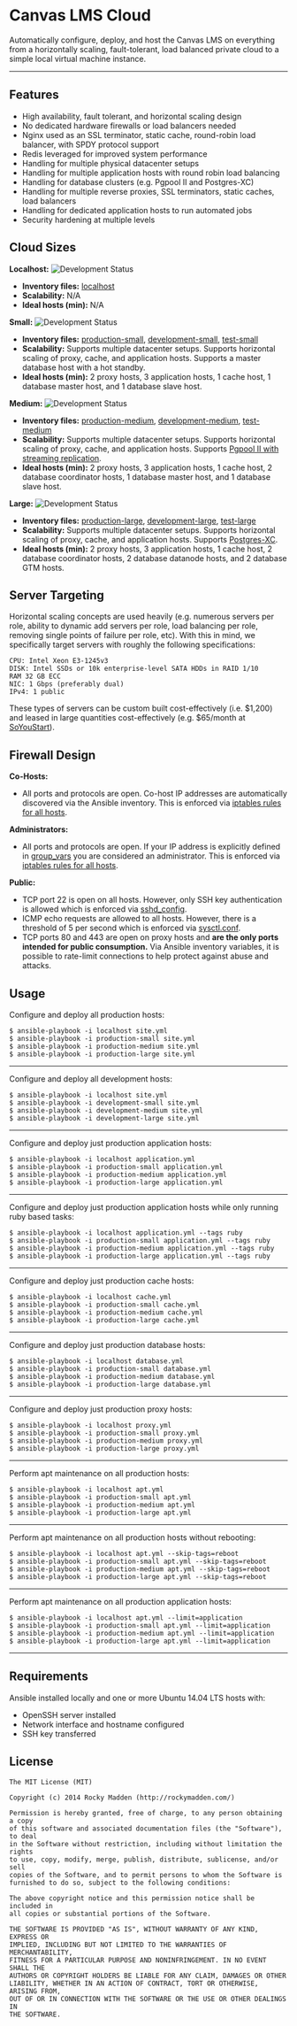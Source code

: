 # Canvas LMS Cloud

Automatically configure, deploy, and host the Canvas LMS on everything from a horizontally scaling, fault-tolerant, load balanced private cloud to a simple local virtual machine instance.

---

## Features
* High availability, fault tolerant, and horizontal scaling design
* No dedicated hardware firewalls or load balancers needed
* Nginx used as an SSL terminator, static cache, round-robin load balancer, with SPDY protocol support
* Redis leveraged for improved system performance
* Handling for multiple physical datacenter setups
* Handling for multiple application hosts with round robin load balancing
* Handling for database clusters (e.g. Pgpool II and Postgres-XC)
* Handling for multiple reverse proxies, SSL terminators, static caches, load balancers
* Handling for dedicated application hosts to run automated jobs
* Security hardening at multiple levels

## Cloud Sizes
__Localhost:__ ![Development Status](http://img.shields.io/badge/status-wip-yellow.svg)
* __Inventory files:__ [localhost](https://github.com/rockymadden/canvas-lms-cloud/blob/master/src/ansible/localhost)
* __Scalability:__ N/A
* __Ideal hosts (min):__ N/A

__Small:__ ![Development Status](http://img.shields.io/badge/status-wip-yellow.svg)
* __Inventory files:__ [production-small](https://github.com/rockymadden/canvas-lms-cloud/blob/master/src/ansible/development-small), [development-small](https://github.com/rockymadden/canvas-lms-cloud/blob/master/src/ansible/development-small), [test-small](https://github.com/rockymadden/canvas-lms-cloud/blob/master/src/ansible/test-small)
* __Scalability:__ Supports multiple datacenter setups. Supports horizontal scaling of proxy, cache, and application hosts. Supports a master database host with a hot standby.
* __Ideal hosts (min):__ 2 proxy hosts, 3 application hosts, 1 cache host, 1 database master host, and 1 database slave host.

__Medium:__ ![Development Status](http://img.shields.io/badge/status-queued-lightgrey.svg)
* __Inventory files:__ [production-medium](https://github.com/rockymadden/canvas-lms-cloud/blob/master/src/ansible/development-medium), [development-medium](https://github.com/rockymadden/canvas-lms-cloud/blob/master/src/ansible/development-medium), [test-medium](https://github.com/rockymadden/canvas-lms-cloud/blob/master/src/ansible/test-medium)
* __Scalability:__ Supports multiple datacenter setups. Supports horizontal scaling of proxy, cache, and application hosts. Supports [Pgpool II with streaming replication](http://www.pgpool.net/).
* __Ideal hosts (min):__ 2 proxy hosts, 3 application hosts, 1 cache host, 2 database coordinator hosts, 1 database master host, and 1 database slave host.

__Large:__ ![Development Status](http://img.shields.io/badge/status-queued-lightgrey.svg)
* __Inventory files:__ [production-large](https://github.com/rockymadden/canvas-lms-cloud/blob/master/src/ansible/development-large), [development-large](https://github.com/rockymadden/canvas-lms-cloud/blob/master/src/ansible/development-large), [test-large](https://github.com/rockymadden/canvas-lms-cloud/blob/master/src/ansible/test-large)
* __Scalability:__ Supports multiple datacenter setups. Supports horizontal scaling of proxy, cache, and application hosts. Supports [Postgres-XC](https://wiki.postgresql.org/wiki/Postgres-XC).
* __Ideal hosts (min):__ 2 proxy hosts, 3 application hosts, 1 cache host, 2 database coordinator hosts, 2 database datanode hosts, and 2 database GTM hosts.

## Server Targeting
Horizontal scaling concepts are used heavily (e.g. numerous servers per role, ability to dynamic add servers per role, load balancing per role, removing single points of failure per role, etc). With this in mind, we specifically target servers with roughly the following specifications:

```
CPU: Intel Xeon E3-1245v3
DISK: Intel SSDs or 10k enterprise-level SATA HDDs in RAID 1/10
RAM 32 GB ECC
NIC: 1 Gbps (preferably dual)
IPv4: 1 public
```

These types of servers can be custom built cost-effectively (i.e. $1,200) and leased in large quantities cost-effectively (e.g. $65/month at [SoYouStart](http://www.soyoustart.com/us/offers/sys-e32-4.xml)).

## Firewall Design

__Co-Hosts:__
* All ports and protocols are open. Co-host IP addresses are automatically discovered via the Ansible inventory. This is enforced via [iptables rules for all hosts](https://github.com/rockymadden/canvas-lms-cloud/blob/master/src/ansible/roles/common/templates/etc/iptables/rules.v4.j2).

__Administrators:__
* All ports and protocols are open. If your IP address is explicitly defined in [group_vars](https://github.com/rockymadden/canvas-lms-cloud/blob/master/src/ansible/group_vars/all) you are considered an administrator. This is enforced via [iptables rules for all hosts](https://github.com/rockymadden/canvas-lms-cloud/blob/master/src/ansible/roles/common/templates/etc/iptables/rules.v4.j2).

__Public:__
* TCP port 22 is open on all hosts. However, only SSH key authentication is allowed which is enforced via [sshd_config](https://github.com/rockymadden/canvas-lms-cloud/blob/master/src/ansible/roles/common/templates/etc/ssh/sshd_config.j2).
* ICMP echo requests are allowed to all hosts. However, there is a threshold of 5 per second which is enforced via [sysctl.conf](https://github.com/rockymadden/canvas-lms-cloud/blob/master/src/ansible/roles/common/templates/etc/sysctl.conf.j2).
* TCP ports 80 and 443 are open on proxy hosts and __are the only ports intended for public consumption.__ Via Ansible inventory variables, it is possible to rate-limit connections to help protect against abuse and attacks.

## Usage

Configure and deploy all production hosts:
```
$ ansible-playbook -i localhost site.yml
$ ansible-playbook -i production-small site.yml
$ ansible-playbook -i production-medium site.yml
$ ansible-playbook -i production-large site.yml
```

---

Configure and deploy all development hosts:
```
$ ansible-playbook -i localhost site.yml
$ ansible-playbook -i development-small site.yml
$ ansible-playbook -i development-medium site.yml
$ ansible-playbook -i development-large site.yml
```

---

Configure and deploy just production application hosts:
```
$ ansible-playbook -i localhost application.yml
$ ansible-playbook -i production-small application.yml
$ ansible-playbook -i production-medium application.yml
$ ansible-playbook -i production-large application.yml
```

---

Configure and deploy just production application hosts while only running ruby based tasks:
```
$ ansible-playbook -i localhost application.yml --tags ruby
$ ansible-playbook -i production-small application.yml --tags ruby
$ ansible-playbook -i production-medium application.yml --tags ruby
$ ansible-playbook -i production-large application.yml --tags ruby
```

---

Configure and deploy just production cache hosts:
```
$ ansible-playbook -i localhost cache.yml
$ ansible-playbook -i production-small cache.yml
$ ansible-playbook -i production-medium cache.yml
$ ansible-playbook -i production-large cache.yml
```

---
Configure and deploy just production database hosts:
```
$ ansible-playbook -i localhost database.yml
$ ansible-playbook -i production-small database.yml
$ ansible-playbook -i production-medium database.yml
$ ansible-playbook -i production-large database.yml
```

---
Configure and deploy just production proxy hosts:
```
$ ansible-playbook -i localhost proxy.yml
$ ansible-playbook -i production-small proxy.yml
$ ansible-playbook -i production-medium proxy.yml
$ ansible-playbook -i production-large proxy.yml
```

---

Perform apt maintenance on all production hosts:
```
$ ansible-playbook -i localhost apt.yml
$ ansible-playbook -i production-small apt.yml
$ ansible-playbook -i production-medium apt.yml
$ ansible-playbook -i production-large apt.yml
```

---

Perform apt maintenance on all production hosts without rebooting:
```
$ ansible-playbook -i localhost apt.yml --skip-tags=reboot
$ ansible-playbook -i production-small apt.yml --skip-tags=reboot
$ ansible-playbook -i production-medium apt.yml --skip-tags=reboot
$ ansible-playbook -i production-large apt.yml --skip-tags=reboot
```

---

Perform apt maintenance on all production application hosts:
```
$ ansible-playbook -i localhost apt.yml --limit=application
$ ansible-playbook -i production-small apt.yml --limit=application
$ ansible-playbook -i production-medium apt.yml --limit=application
$ ansible-playbook -i production-large apt.yml --limit=application
```

---

## Requirements

Ansible installed locally and one or more Ubuntu 14.04 LTS hosts with:
* OpenSSH server installed
* Network interface and hostname configured
* SSH key transferred

## License

```
The MIT License (MIT)

Copyright (c) 2014 Rocky Madden (http://rockymadden.com/)

Permission is hereby granted, free of charge, to any person obtaining a copy
of this software and associated documentation files (the "Software"), to deal
in the Software without restriction, including without limitation the rights
to use, copy, modify, merge, publish, distribute, sublicense, and/or sell
copies of the Software, and to permit persons to whom the Software is
furnished to do so, subject to the following conditions:

The above copyright notice and this permission notice shall be included in
all copies or substantial portions of the Software.

THE SOFTWARE IS PROVIDED "AS IS", WITHOUT WARRANTY OF ANY KIND, EXPRESS OR
IMPLIED, INCLUDING BUT NOT LIMITED TO THE WARRANTIES OF MERCHANTABILITY,
FITNESS FOR A PARTICULAR PURPOSE AND NONINFRINGEMENT. IN NO EVENT SHALL THE
AUTHORS OR COPYRIGHT HOLDERS BE LIABLE FOR ANY CLAIM, DAMAGES OR OTHER
LIABILITY, WHETHER IN AN ACTION OF CONTRACT, TORT OR OTHERWISE, ARISING FROM,
OUT OF OR IN CONNECTION WITH THE SOFTWARE OR THE USE OR OTHER DEALINGS IN
THE SOFTWARE.
```